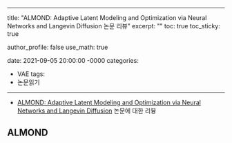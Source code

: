 
---
title: "ALMOND: Adaptive Latent Modeling and Optimization via Neural Networks and Langevin Diffusion 논문 리뷰"
excerpt: ""
toc: true
toc_sticky: true

author_profile: false
use_math: true

date: 2021-09-05 20:00:00 -0000
categories: 
  - VAE
tags:
  - 논문읽기
---

- [ALMOND: Adaptive Latent Modeling and Optimization via Neural Networks and Langevin Diffusion](https://www.tandfonline.com/doi/full/10.1080/01621459.2019.1691563) 논문에 대한 리븅

## ALMOND
<!--stackedit_data:
eyJoaXN0b3J5IjpbLTEyMDc0MzU1NThdfQ==
-->